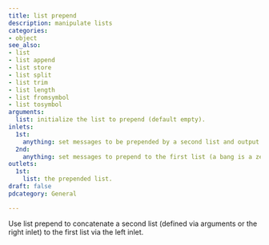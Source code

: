```yaml
---
title: list prepend
description: manipulate lists
categories:
- object
see_also:
- list
- list append
- list store
- list split
- list trim
- list length
- list fromsymbol
- list tosymbol
arguments:
  list: initialize the list to prepend (default empty).
inlets:
  1st:
    anything: set messages to be prepended by a second list and output (a bang is a zero element list).
  2nd:
    anything: set messages to prepend to the first list (a bang is a zero element list and clears it).
outlets:
  1st:
    list: the prepended list.
draft: false
pdcategory: General

---
```

Use list prepend to concatenate a second list (defined via arguments or the right inlet) to the first list via the left inlet.

